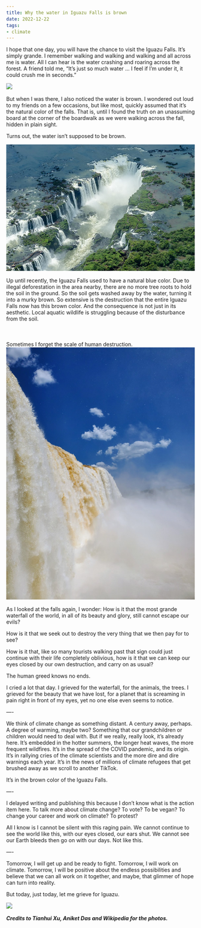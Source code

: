 ```yaml
---
title: Why the water in Iguazu Falls is brown
date: 2022-12-22
tags:
- climate
---
```


I hope that one day, you will have the chance to visit the Iguazu Falls. It’s simply grande. I remember walking and walking and walking and all across me is water. All I can hear is the water crashing and roaring across the forest. A friend told me, “It’s just so much water … I feel if I’m under it, it could crush me in seconds.” 

![](first-image.png)


But when I was there, I also noticed the water is brown. I wondered out loud to my friends on a few occasions, but like most, quickly assumed that it’s the natural color of the falls. That is, until I found the truth on an unassuming board at the corner of the boardwalk as we were walking across the fall, hidden in plain sight. 

Turns out, the water isn’t supposed to be brown. 

![](second-image.png)

Up until recently, the Iguazu Falls used to have a natural blue color. Due to illegal deforestation in the area nearby, there are no more tree roots to hold the soil in the ground. So the soil gets washed away by the water, turning it into a murky brown. So extensive is the destruction that the entire Iguazu Falls now has this brown color. And the consequence is not just in its aesthetic. Local aquatic wildlife is struggling because of the disturbance from the soil.
\
\
\
\
Sometimes I forget the scale of human destruction.
![](third-image.png)


As I looked at the falls again, I wonder: How is it that the most grande waterfall of the world, in all of its beauty and glory, still cannot escape our evils? 

How is it that we seek out to destroy the very thing that we then pay for to see? 

How is it that, like so many tourists walking past that sign could just continue with their life completely oblivious, how is it that we can keep our eyes closed by our own destruction, and carry on as usual?

The human greed knows no ends. 

I cried a lot that day. I grieved for the waterfall, for the animals, the trees. I grieved for the beauty that we have lost, for a planet that is screaming in pain right in front of my eyes, yet no one else even seems to notice. 

—-

We think of climate change as something distant. A century away, perhaps. A degree of warming, maybe two? Something that our grandchildren or children would need to deal with. But if we really, really look, it’s already here. It’s embedded in the hotter summers, the longer heat waves, the more frequent wildfires. It’s in the spread of the COVID pandemic, and its origin. It’s in rallying cries of the climate scientists and the more dire and dire warnings each year. It’s in the news of millions of climate refugees that get brushed away as we scroll to another TikTok. 

It’s in the brown color of the Iguazu Falls.

—-

I delayed writing and publishing this because I don’t know what is the action item here. To talk more about climate change? To vote? To be vegan? To change your career and work on climate? To protest?

All I know is I cannot be silent with this raging pain. We cannot continue to see the world like this, with our eyes closed, our ears shut. We cannot see our Earth bleeds then go on with our days. Not like this. 

—-

Tomorrow, I will get up and be ready to fight. Tomorrow, I will work on climate. Tomorrow, I will be positive about the endless possibilities and believe that we can all work on it together, and maybe, that glimmer of hope can turn into reality. 

But today, just today, let me grieve for Iguazu. 

![](fourth-image.png)

***Credits to Tianhui Xu, Aniket Das and Wikipedia for the photos.***